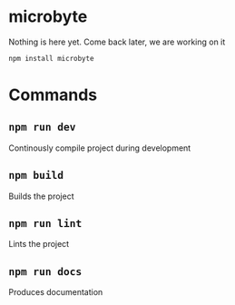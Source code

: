 # microbyte
Nothing is here yet. Come back later, we are working on it

```bash
npm install microbyte
```

# Commands

## ```npm run dev```
Continously compile project during development

## ```npm build```
Builds the project

## ```npm run lint```
Lints the project

## ```npm run docs```
Produces documentation
